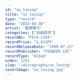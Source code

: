 ```yaml
---
id: "so_loving"
title: "so loving"
type: "record"
date: "2013-03-30"
artist: "飯塚雅弓"
categories: ["词曲提供"]
recordNo: "PICA-1193"
recordPrice: "2,913円"
recordReleaseDate: "1999.07.23"
recordPublisher: "PIONEER LDC"
recordType: "Album"
order: 3203
slug: "/discography/so_loving"
coverImage: "so_loving.jpg"
---
```




